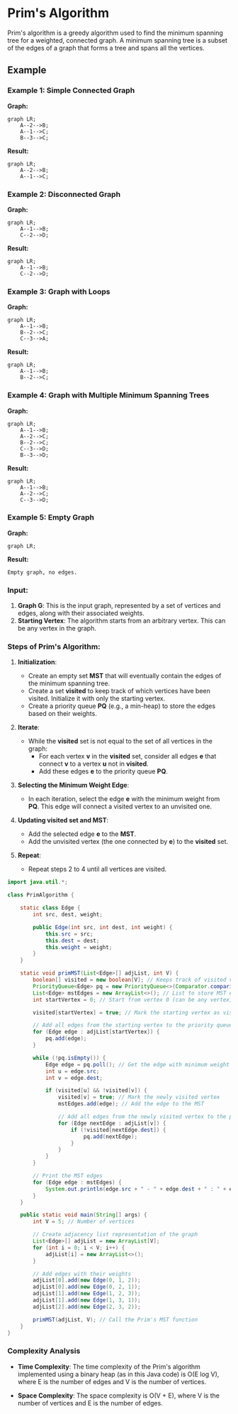 # Prim's Algorithm

Prim's algorithm is a greedy algorithm used to find the minimum spanning tree for a weighted, connected graph. A minimum spanning tree is a subset of the edges of a graph that forms a tree and spans all the vertices.

## Example

### Example 1: Simple Connected Graph

**Graph:**

```mermaid
graph LR;
    A--2-->B;
    A--1-->C;
    B--3-->C;
```

**Result:**

```mermaid
graph LR;
    A--2-->B;
    A--1-->C;
```

### Example 2: Disconnected Graph

**Graph:**

```mermaid
graph LR;
    A--1-->B;
    C--2-->D;
```

**Result:**

```mermaid
graph LR;
    A--1-->B;
    C--2-->D;
```

### Example 3: Graph with Loops

**Graph:**

```mermaid
graph LR;
    A--1-->B;
    B--2-->C;
    C--3-->A;
```

**Result:**

```mermaid
graph LR;
    A--1-->B;
    B--2-->C;
```

### Example 4: Graph with Multiple Minimum Spanning Trees

**Graph:**

```mermaid
graph LR;
    A--1-->B;
    A--2-->C;
    B--2-->C;
    C--3-->D;
    B--3-->D;
```

**Result:**

```mermaid
graph LR;
    A--1-->B;
    A--2-->C;
    C--3-->D;
```

### Example 5: Empty Graph

**Graph:**

```mermaid
graph LR;
```

**Result:**

```
Empty graph, no edges.
```

### Input:
1. **Graph G**: This is the input graph, represented by a set of vertices and edges, along with their associated weights.
2. **Starting Vertex**: The algorithm starts from an arbitrary vertex. This can be any vertex in the graph.

### Steps of Prim's Algorithm:

1. **Initialization**:
   - Create an empty set **MST** that will eventually contain the edges of the minimum spanning tree.
   - Create a set **visited** to keep track of which vertices have been visited. Initialize it with only the starting vertex.
   - Create a priority queue **PQ** (e.g., a min-heap) to store the edges based on their weights.

2. **Iterate**:
   - While the **visited** set is not equal to the set of all vertices in the graph:
     - For each vertex **v** in the **visited** set, consider all edges **e** that connect **v** to a vertex **u** not in **visited**.
     - Add these edges **e** to the priority queue **PQ**.

3. **Selecting the Minimum Weight Edge**:
   - In each iteration, select the edge **e** with the minimum weight from **PQ**. This edge will connect a visited vertex to an unvisited one.

4. **Updating visited set and MST**:
   - Add the selected edge **e** to the **MST**.
   - Add the unvisited vertex (the one connected by **e**) to the **visited** set.

5. **Repeat**:
   - Repeat steps 2 to 4 until all vertices are visited.

```java
import java.util.*;

class PrimAlgorithm {

    static class Edge {
        int src, dest, weight;

        public Edge(int src, int dest, int weight) {
            this.src = src;
            this.dest = dest;
            this.weight = weight;
        }
    }

    static void primMST(List<Edge>[] adjList, int V) {
        boolean[] visited = new boolean[V]; // Keeps track of visited vertices
        PriorityQueue<Edge> pq = new PriorityQueue<>(Comparator.comparingInt(e -> e.weight)); // Priority Queue for selecting minimum weight edges
        List<Edge> mstEdges = new ArrayList<>(); // List to store MST edges
        int startVertex = 0; // Start from vertex 0 (can be any vertex)

        visited[startVertex] = true; // Mark the starting vertex as visited

        // Add all edges from the starting vertex to the priority queue
        for (Edge edge : adjList[startVertex]) {
            pq.add(edge);
        }

        while (!pq.isEmpty()) {
            Edge edge = pq.poll(); // Get the edge with minimum weight
            int u = edge.src;
            int v = edge.dest;

            if (visited[u] && !visited[v]) {
                visited[v] = true; // Mark the newly visited vertex
                mstEdges.add(edge); // Add the edge to the MST

                // Add all edges from the newly visited vertex to the priority queue
                for (Edge nextEdge : adjList[v]) {
                    if (!visited[nextEdge.dest]) {
                        pq.add(nextEdge);
                    }
                }
            }
        }

        // Print the MST edges
        for (Edge edge : mstEdges) {
            System.out.println(edge.src + " - " + edge.dest + " : " + edge.weight);
        }
    }

    public static void main(String[] args) {
        int V = 5; // Number of vertices

        // Create adjacency list representation of the graph
        List<Edge>[] adjList = new ArrayList[V];
        for (int i = 0; i < V; i++) {
            adjList[i] = new ArrayList<>();
        }

        // Add edges with their weights
        adjList[0].add(new Edge(0, 1, 2));
        adjList[0].add(new Edge(0, 2, 1));
        adjList[1].add(new Edge(1, 2, 3));
        adjList[1].add(new Edge(1, 3, 1));
        adjList[2].add(new Edge(2, 3, 2));

        primMST(adjList, V); // Call the Prim's MST function
    }
}
```

### Complexity Analysis

- **Time Complexity**: The time complexity of the Prim's algorithm implemented using a binary heap (as in this Java code) is O(E log V), where E is the number of edges and V is the number of vertices.

- **Space Complexity**: The space complexity is O(V + E), where V is the number of vertices and E is the number of edges.
